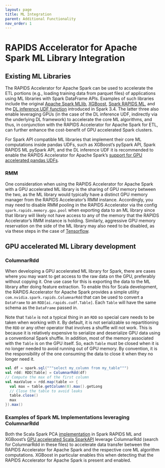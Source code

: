 ```yaml
---
layout: page
title: ML Integration
parent: Additional Functionality
nav_order: 1
---
```

# RAPIDS Accelerator for Apache Spark ML Library Integration

## Existing ML Libraries

The RAPIDS Accelerator for Apache Spark can be used to accelerate the
ETL portions (e.g., loading training data from parquet files) of
applications using ML libraries with Spark DataFrame APIs.  Examples
of such libraries include the original [Apache Spark
MLlib](https://spark.apache.org/mllib/),
[XGBoost](https://xgboost.readthedocs.io/en/stable/), [Spark RAPIDS ML](https://nvidia.github.io/spark-rapids-ml/), 
and the [DL inference UDF function](https://spark.apache.org/docs/latest/api/python/reference/api/pyspark.ml.functions.predict_batch_udf.html)
introduced in Spark 3.4.   The latter three also enable leveraging
GPUs (in the case of the DL inference UDF, indirectly via the
underlying DL framework) to accelerate the core ML algorithms, and
thus, in conjunction with the RAPIDS Accelerator for Apache Spark for
ETL, can further enhance the cost-benefit of GPU accelerated Spark
clusters.

For Spark API compatible ML libraries that implement their core ML
computations inside pandas UDFs, such as XGBoost’s pySpark API, Spark
RAPIDS ML pySpark API, and the DL inference UDF it is recommended to
enable the RAPIDS Accelerator for Apache Spark’s [support for GPU accelerated pandas UDFs](https://nvidia.github.io/spark-rapids/docs/additional-functionality/rapids-udfs.html#gpu-support-for-pandas-udf).

### RMM

One consideration when using the RAPIDS Accelerator for Apache Spark
with a GPU accelerated ML library is the sharing of GPU memory between
the two, as the ML library would typically have a distinct GPU memory
manager from the RAPIDS Accelerator’s RMM instance.   Accordingly, you
may need to disable RMM pooling in the RAPIDS Accelerator via the
config `spark.rapids.memory.gpu.pool` when exporting data to an ML
library since that library will likely not have access to any of the
memory that the RAPIDS Accelerator’s RMM instance is holding.
Similarly, aggressive GPU memory reservation on the side of the ML
library may also need to be disabled, as via these steps in the case
of
[Tensorflow](https://www.tensorflow.org/guide/gpu#limiting_gpu_memory_growth).

## GPU accelerated ML Library development

### ColumnarRdd

When developing a GPU accelerated ML library for Spark, there are
cases where you may want to get access to the raw data on the GPU,
preferably without copying it. One use case for this is exporting the
data to the ML library after doing feature
extraction. To enable this for Scala development, the RAPIDS
Accelerator for Apache Spark provides a simple utility
`com.nvidia.spark.rapids.ColumnarRdd` that can
be used to convert a `DataFrame` to an
`RDD[ai.rapids.cudf.Table]`. Each `Table` will have the same schema as the `DataFrame` passed in.

Note that `Table` is not a typical thing in an `RDD` so special care needs to be taken when working with it.
By default, it is not serializable so repartitioning the `RDD` or any other operator that involves
a shuffle will not work. This is because it is relatively expensive to serialize and
deserialize GPU data using a conventional Spark shuffle. In addition, most of the memory associated
with the `Table` is on the GPU itself. So, each `Table` must be closed when it is no longer needed
to avoid running out of GPU memory. By convention, it is the responsibility of the one consuming
the data to close it when they no longer need it.

```scala
val df = spark.sql("""select my_column from my_table""")
val rdd: RDD[Table] = ColumnarRdd(df)
// Compute the max of the first column
val maxValue = rdd.map(table => {
  val max = table.getColumn(0).max().getLong
  // Close the table to avoid leaks
  table.close()
  max
}).max()
```

### Examples of Spark ML Implementations leveraging ColumnarRdd

Both the Scala Spark PCA
[implementation](https://github.com/NVIDIA/spark-rapids-ml/blob/ab575bc46e55f38ee52906b3c3b55b75f2418459/jvm/src/main/scala/org/apache/spark/ml/linalg/distributed/RapidsRowMatrix.scala)
in Spark RAPIDS ML and XGBoost’s [GPU accelerated Scala SparkAPI](https://github.com/dmlc/xgboost/blob/f1e9bbcee52159d4bd5f7d25ef539777ceac147c/jvm-packages/xgboost4j-spark-gpu/src/main/scala/ml/dmlc/xgboost4j/scala/rapids/spark/GpuPreXGBoost.scala)
leverage ColumnarRdd (search for ColumnarRdd in these files) to accelerate data transfer between the RAPIDS
Accelerator for Apache Spark and the respective core ML algorithm
computations.   XGBoost in particular enables this when detecting that
the RAPIDS Accelerator for Apache Spark is present and enabled.
